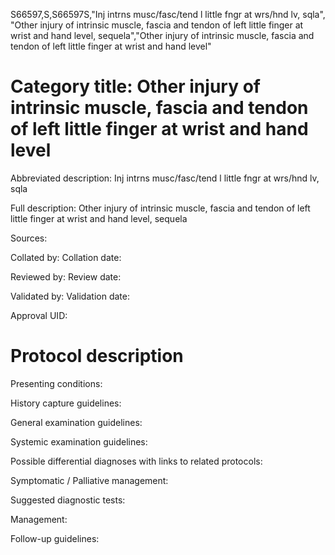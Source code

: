 S66597,S,S66597S,"Inj intrns musc/fasc/tend l little fngr at wrs/hnd lv, sqla", "Other injury of intrinsic muscle, fascia and tendon of left little finger at wrist and hand level, sequela","Other injury of intrinsic muscle, fascia and tendon of left little finger at wrist and hand level"
# Category title: Other injury of intrinsic muscle, fascia and tendon of left little finger at wrist and hand level

Abbreviated description: Inj intrns musc/fasc/tend l little fngr at wrs/hnd lv, sqla

Full description: Other injury of intrinsic muscle, fascia and tendon of left little finger at wrist and hand level, sequela

Sources:

Collated by:
Collation date:

Reviewed by:
Review date:

Validated by:
Validation date:

Approval UID:

# Protocol description

Presenting conditions:

History capture guidelines:

General examination guidelines:

Systemic examination guidelines:

Possible differential diagnoses with links to related protocols:

Symptomatic / Palliative management:

Suggested diagnostic tests:

Management:

Follow-up guidelines:
